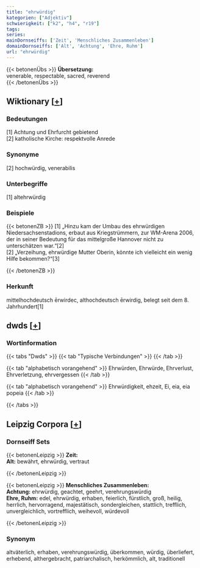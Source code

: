 ```yaml
---
title: "ehrwürdig"
kategorien: ["Adjektiv"]
schwierigkeit: ["k2", "h4", "r19"]
tags:
series:
mainDornseiffs: ['Zeit', 'Menschliches Zusammenleben']
domainDornseiffs: ['Alt', 'Achtung', 'Ehre, Ruhm']
url: "ehrwürdig"
---
```


{{< betonenÜbs >}}
**Übersetzung:**  
venerable, respectable, sacred, reverend  
{{< /betonenÜbs >}}

## Wiktionary [[+](https://de.wiktionary.org/wiki/ehrwürdig)]

### Bedeutungen
[1] Achtung und Ehrfurcht gebietend  
[2] katholische Kirche: respektvolle Anrede  

### Synonyme
[2] hochwürdig, venerabilis  

### Unterbegriffe
[1] altehrwürdig  

### Beispiele
{{< betonenZB >}}
[1] „Hinzu kam der Umbau des ehrwürdigen Niedersachsenstadions, erbaut aus Kriegstrümmern, zur WM-Arena 2006, der in seiner Bedeutung für das mittelgroße Hannover nicht zu unterschätzen war.“[2]  
[2] „Verzeihung, ehrwürdige Mutter Oberin, könnte ich vielleicht ein wenig Hilfe bekommen?“[3]  

{{< /betonenZB >}}
### Herkunft
mittelhochdeutsch ērwirdec, althochdeutsch ērwirdig, belegt seit dem 8. Jahrhundert[1]  



## dwds [[+](https://www.dwds.de/wb/ehrwürdig)]

### Wortinformation
{{< tabs "Dwds" >}}
{{< tab "Typische Verbindungen" >}}
{{< /tab >}}

{{< tab "alphabetisch vorangehend" >}}
Ehrwürden, Ehrwürde, Ehrverlust, Ehrverletzung, ehrvergessen
{{< /tab >}}

{{< tab "alphabetisch vorangehend" >}}
Ehrwürdigkeit, ehzeit, Ei, eia, eia popeia
{{< /tab >}}

{{< /tabs >}}

## Leipzig Corpora [[+](https://corpora.uni-leipzig.de/en/res?word=ehrwürdig&corpusId=deu_newscrawl-public_2018)]

### Dornseiff Sets
{{< betonenLeipzig >}}
**Zeit:**  
**Alt:** bewährt, ehrwürdig, vertraut  

{{< /betonenLeipzig >}}


{{< betonenLeipzig >}}
**Menschliches Zusammenleben:**  
**Achtung:** ehrwürdig, geachtet, geehrt, verehrungswürdig  
**Ehre, Ruhm:** edel, ehrwürdig, erhaben, feierlich, fürstlich, groß, heilig, herrlich, hervorragend, majestätisch, sondergleichen, stattlich, trefflich, unvergleichlich, vortrefflich, weihevoll, würdevoll  

{{< /betonenLeipzig >}}

### Synonym
altväterlich, erhaben, verehrungswürdig, überkommen, würdig, überliefert, erhebend, althergebracht, patriarchalisch, herkömmlich, alt, traditionell

